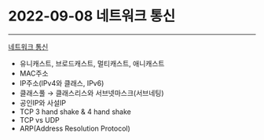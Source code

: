 # 2022-09-08 네트워크 통신

---

[네트워크 통신](https://blog.naver.com/y2kdj9723/222869773533)

- 유니캐스트, 브로드캐스트, 멀티캐스트, 애니캐스트
- MAC주소
- IP주소(IPv4와 클래스, IPv6)
- 클래스풀 → 클래스리스와 서브넷마스크(서브네팅)
- 공인IP와 사설IP
- TCP 3 hand shake & 4 hand shake
- TCP vs UDP
- ARP(Address Resolution Protocol)
